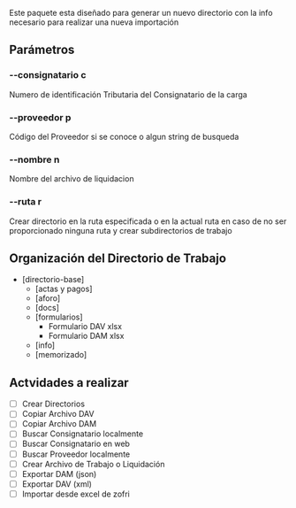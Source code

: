 Este paquete esta diseñado para generar un nuevo directorio
con la info necesario para realizar una nueva importación

## Parámetros

### --consignatario c
Numero de identificación Tributaria del Consignatario de la carga

### --proveedor p
Código del Proveedor si se conoce o algun string de busqueda

### --nombre n
Nombre del archivo de liquidacion

### --ruta r
Crear directorio en la ruta especificada o en la actual ruta en caso de
no ser proporcionado ninguna ruta y crear subdirectorios de trabajo

## Organización del Directorio de Trabajo

- [directorio-base]
  - [actas y pagos]
  - [aforo]
  - [docs]
  - [formularios]
    - Formulario DAV xlsx
    - Formulario DAM xlsx
  - [info]
  - [memorizado]

## Actvidades a realizar
- [ ] Crear Directorios
- [ ] Copiar Archivo DAV
- [ ] Copiar Archivo DAM
- [ ] Buscar Consignatario localmente
- [ ] Buscar Consignatario en web
- [ ] Buscar Proveedor localmente
- [ ] Crear Archivo de Trabajo o Liquidación
- [ ] Exportar DAM (json)
- [ ] Exportar DAV (xml)
- [ ] Importar desde excel de zofri

